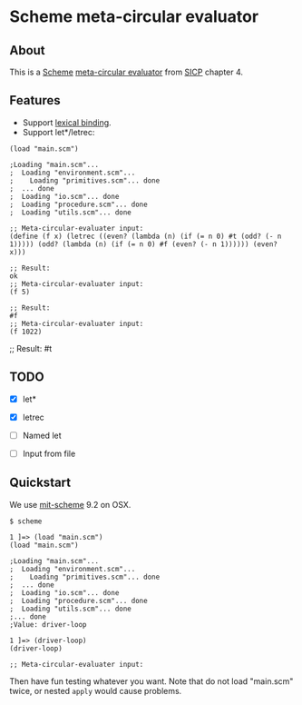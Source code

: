 Scheme meta-circular evaluator
===========


About
------

This is a [Scheme](http://www.schemers.org/) [meta-circular evaluator](https://en.wikipedia.org/wiki/Meta-circular_evaluator) from [SICP](https://mitpress.mit.edu/sicp/) chapter 4.


Features
-----

- Support [lexical binding](http://www.gnu.org/software/mit-scheme/documentation/mit-scheme-ref/Lexical-Binding.html).
- Support let*/letrec:
```
(load "main.scm")

;Loading "main.scm"...
;  Loading "environment.scm"...
;    Loading "primitives.scm"... done
;  ... done
;  Loading "io.scm"... done
;  Loading "procedure.scm"... done
;  Loading "utils.scm"... done

;; Meta-circular-evaluater input:
(define (f x) (letrec ((even? (lambda (n) (if (= n 0) #t (odd? (- n 1))))) (odd? (lambda (n) (if (= n 0) #f (even? (- n 1)))))) (even? x)))

;; Result:
ok
;; Meta-circular-evaluater input:
(f 5)

;; Result:
#f
;; Meta-circular-evaluater input:
(f 1022)
```

;; Result:
#t


TODO
-----

- [x] let*
- [x] letrec
- [ ] Named let
- [ ] Input from file


Quickstart
-----

We use [mit-scheme](https://www.gnu.org/software/mit-scheme/) 9.2 on OSX. 

```
$ scheme

1 ]=> (load "main.scm")
(load "main.scm")

;Loading "main.scm"...
;  Loading "environment.scm"...
;    Loading "primitives.scm"... done
;  ... done
;  Loading "io.scm"... done
;  Loading "procedure.scm"... done
;  Loading "utils.scm"... done
;... done
;Value: driver-loop

1 ]=> (driver-loop)
(driver-loop)

;; Meta-circular-evaluater input:

```
Then have fun testing whatever you want. Note that do not load "main.scm" twice, or nested `apply` would cause problems.
